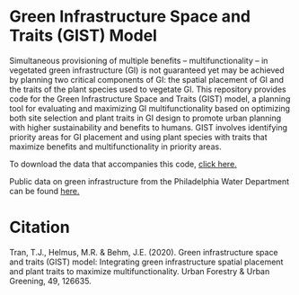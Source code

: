 # Green Infrastructure Space and Traits (GIST) Model

Simultaneous provisioning of multiple benefits – multifunctionality – in vegetated green infrastructure (GI) is not guaranteed yet may be achieved by planning two critical components of GI: the spatial placement of GI and the traits of the plant species used to vegetate GI. This repository provides code for the Green Infrastructure Space and Traits (GIST) model, a planning tool for evaluating and maximizing GI multifunctionality based on optimizing both site selection and plant traits in GI design to promote urban planning with higher sustainability and benefits to humans. GIST involves identifying priority areas for GI placement and using plant species with traits that maximize benefits and multifunctionality in priority areas.

To download the data that accompanies this code, [click here.](https://drive.google.com/open?id=1BvBREOt57L6hZyJWSgV1EGzO83VcNsJw)

Public data on green infrastructure from the Philadelphia Water Department can be found [here.](https://www.opendataphilly.org/dataset?q=green+infrastructure)

# Citation

Tran, T.J., Helmus, M.R. & Behm, J.E. (2020). Green infrastructure space and traits (GIST) model: Integrating green infrastructure spatial placement and plant traits to maximize multifunctionality. Urban Forestry & Urban Greening, 49, 126635.


